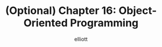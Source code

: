 ---
author: elliott
layout: post
title: "(Optional) Chapter 16: Object-Oriented Programming"
categories: reading
---